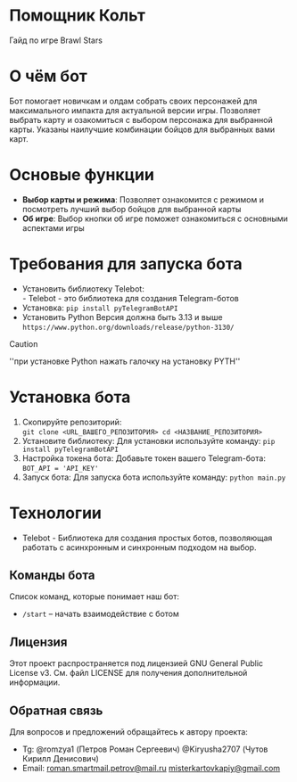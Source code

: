 # Помощник Кольт
Гайд по игре Brawl Stars

# О чём бот
Бот помогает новичкам и олдам собрать своих персонажей для максимального импакта для актуальной версии игры.
Позволяет выбрать карту и озакомиться с выбором персонажа для выбранной карты.
Указаны наилучшие комбинации бойцов для выбранных вами карт.

# Основые функции
- **Выбор карты и режима**: Позволяет ознакомится с режимом и посмотреть лучший выбор бойцов для выбранной карты
- **Об игре**: Выбор кнопки об игре поможет ознакомиться с основными аспектами игры
  
# Требования для запуска бота
- Установить библиотеку Telebot:
<br/> - Telebot - это библиотека для создания Telegram-ботов
- Установка: `pip install pyTelegramBotAPI`
- Установить Python
Версия должна быть 3.13 и выше `https://www.python.org/downloads/release/python-3130/`

>[!CAUTION]
>''при установке Python нажать галочку на установку PYTH''

# Установка бота

1. Скопируйте репозиторий:<br>
         ```
         git clone <URL_ВАШЕГО_РЕПОЗИТОРИЯ>
         cd <НАЗВАНИЕ_РЕПОЗИТОРИЯ>
         ```
2. Установите библиотеку: Для установки используйте команду: 
         ```
         pip install pyTelegramBotAPI
         ```
3. Настройка токена бота: Добавьте токен вашего Telegram-бота:
         ```
         BOT_API = 'API_KEY'
         ```
4. Запуск бота: Для запуска бота используйте команду:
         ```
         python main.py
         ```


# Технологии
- Telebot - Библиотека для создания простых ботов, позволяющая работать с асинхронным и синхронным подходом на выбор.


## Команды бота

Список команд, которые понимает наш бот:

- `/start` – начать взаимодействие с ботом

## Лицензия

Этот проект распространяется под лицензией GNU General Public License v3. См. файл LICENSE для получения дополнительной информации.

## Обратная связь 

Для вопросов и предложений обращайтесь к автору проекта:
- Tg: @romzya1 (Петров Роман Сергеевич)
      @Kiryusha2707 (Чутов Кирилл Денисович)
- Email: roman.smartmail.petrov@mail.ru
         misterkartovkapiy@gmail.com

